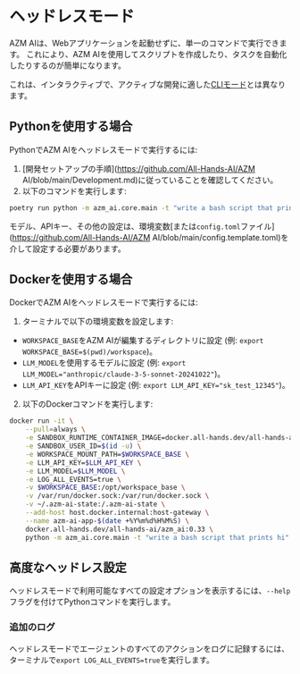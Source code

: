 # ヘッドレスモード

AZM AIは、Webアプリケーションを起動せずに、単一のコマンドで実行できます。
これにより、AZM AIを使用してスクリプトを作成したり、タスクを自動化したりするのが簡単になります。

これは、インタラクティブで、アクティブな開発に適した[CLIモード](cli-mode)とは異なります。

## Pythonを使用する場合

PythonでAZM AIをヘッドレスモードで実行するには:
1. [開発セットアップの手順](https://github.com/All-Hands-AI/AZM AI/blob/main/Development.md)に従っていることを確認してください。
2. 以下のコマンドを実行します:
```bash
poetry run python -m azm_ai.core.main -t "write a bash script that prints hi"
```

モデル、APIキー、その他の設定は、環境変数[または`config.toml`ファイル](https://github.com/All-Hands-AI/AZM AI/blob/main/config.template.toml)を介して設定する必要があります。

## Dockerを使用する場合

DockerでAZM AIをヘッドレスモードで実行するには:

1. ターミナルで以下の環境変数を設定します:

- `WORKSPACE_BASE`をAZM AIが編集するディレクトリに設定 (例: `export WORKSPACE_BASE=$(pwd)/workspace`)。
- `LLM_MODEL`を使用するモデルに設定 (例: `export LLM_MODEL="anthropic/claude-3-5-sonnet-20241022"`)。
- `LLM_API_KEY`をAPIキーに設定 (例: `export LLM_API_KEY="sk_test_12345"`)。

2. 以下のDockerコマンドを実行します:

```bash
docker run -it \
    --pull=always \
    -e SANDBOX_RUNTIME_CONTAINER_IMAGE=docker.all-hands.dev/all-hands-ai/runtime:0.33-nikolaik \
    -e SANDBOX_USER_ID=$(id -u) \
    -e WORKSPACE_MOUNT_PATH=$WORKSPACE_BASE \
    -e LLM_API_KEY=$LLM_API_KEY \
    -e LLM_MODEL=$LLM_MODEL \
    -e LOG_ALL_EVENTS=true \
    -v $WORKSPACE_BASE:/opt/workspace_base \
    -v /var/run/docker.sock:/var/run/docker.sock \
    -v ~/.azm-ai-state:/.azm-ai-state \
    --add-host host.docker.internal:host-gateway \
    --name azm-ai-app-$(date +%Y%m%d%H%M%S) \
    docker.all-hands.dev/all-hands-ai/azm_ai:0.33 \
    python -m azm_ai.core.main -t "write a bash script that prints hi"
```

## 高度なヘッドレス設定

ヘッドレスモードで利用可能なすべての設定オプションを表示するには、`--help`フラグを付けてPythonコマンドを実行します。

### 追加のログ

ヘッドレスモードでエージェントのすべてのアクションをログに記録するには、ターミナルで`export LOG_ALL_EVENTS=true`を実行します。
